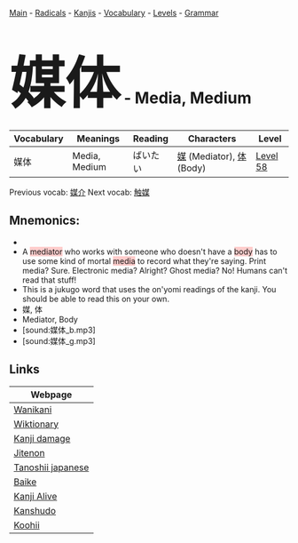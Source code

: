 <style> bigfont {font-size: 100px}</style>
[Main](../README.md) -
[Radicals](../radicals.md) -
[Kanjis](../kanjis.md) -
[Vocabulary](../vocabulary.md) -
[Levels](../levels.md) -
[Grammar](../grammar.md)
# <bigfont> 媒体</bigfont> - Media, Medium 

| Vocabulary | Meanings | Reading | Characters | Level |
| --- | --- | --- | --- | --- |
| 媒体 | Media, Medium | ばいたい |  [媒](../kanjis/媒.md) (Mediator), [体](../kanjis/体.md) (Body) | [Level 58](../levels/wk_level58.md) |

Previous vocab: [媒介](媒介.md) Next vocab: [触媒](触媒.md) 

## Mnemonics:

* 
* A <span style="background-color:#ffcccb"> mediator</span> who works with someone who doesn't have a <span style="background-color:#ffcccb"> body</span> has to use some kind of mortal <span style="background-color:#ffcccb"> media</span> to record what they're saying. Print media? Sure. Electronic media? Alright? Ghost media? No! Humans can't read that stuff!
* This is a jukugo word that uses the on'yomi readings of the kanji. You should be able to read this on your own.
* 媒, 体
* Mediator, Body
* [sound:媒体_b.mp3]
* [sound:媒体_g.mp3]


## Links 

| Webpage |
| --- |
| [Wanikani          ](https://www.wanikani.com/kanji/媒体) |
| [Wiktionary        ](https://en.wiktionary.org/wiki/媒体) |
| [Kanji damage      ](http://www.kanjidamage.com/kanji/search?utf8=✓&q=媒体) |
| [Jitenon           ](https://jitenon.com/kanji/媒体) |
| [Tanoshii japanese ](https://www.tanoshiijapanese.com/dictionary/kanji.cfm?k=媒体) |
| [Baike             ](https://baike.baidu.com/item/媒体) |
| [Kanji Alive       ](https://app.kanjialive.com/媒体) |
| [Kanshudo          ](https://www.kanshudo.com/searchmn?q=媒体) |
| [Koohii            ](https://kanji.koohii.com/study/kanji/媒体) |
